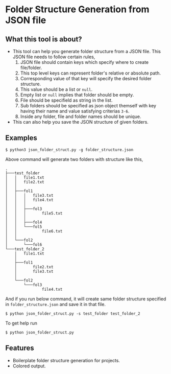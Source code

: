 # Folder Structure Generation from JSON file

## What this tool is about?
* This tool can help you generate folder structure from a JSON file. This JSON file needs to follow certain rules,
    1. JSON file should contain keys which specify where to create file/folder.
    2. This top level keys can represent folder's relative or absolute path.
    3. Corresponding value of that key will specify the desired folder structure.
    4. This value should be a list or `null`.
    5. Empty list or `null` implies that folder should be empty.
    6. File should be specifield as string in the list.
    7. Sub folders should be specified as json object themself with key having their name and value satisfying criterias `3-6`.
    8. Inside any folder, file and folder names should be unique.
* This can also help you save the JSON structure of given folders.

## Examples
```shell
$ python3 json_folder_struct.py -g folder_structure.json
```
Above command will generate two folders with structure like this,
```
.
├───test_folder
│   │   file1.txt
│   │   file2.txt
│   │
│   ├───fol1
│   │   │   file3.txt
│   │   │   file4.txt    
│   │   │
│   │   ├───fol3
│   │   │       file5.txt
│   │   │
│   │   ├───fol4
│   │   └───fol5
│   │           file6.txt
│   │
│   └───fol2
│       └───fol6
└───test_folder_2        
    │   file1.txt        
    │
    ├───fol1
    │       file2.txt    
    │       file3.txt    
    │
    └───fol2
        └───fol3
                file4.txt
```
And if you run below command, it will create same folder structure specified in `folder_structure.json` and save it in that file.
```shell
$ python json_folder_struct.py -s test_folder test_folder_2
```
To get help run
```shell
$ python json_folder_struct.py
```

## Features
* Boilerplate folder structure generation for projects.
* Colored output.